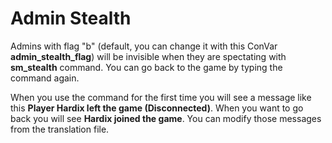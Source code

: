 # Admin Stealth
 
Admins with flag "b" (default, you can change it with this ConVar **admin_stealth_flag**) will be invisible when they are spectating with **sm_stealth** command.
You can go back to the game by typing the command again.

When you use the command for the first time you will see a message like this **Player Hardix left the game (Disconnected)**. When you want to go back you will see **Hardix joined the game**. You can modify those messages from the translation file.
